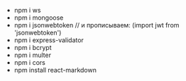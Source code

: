 - npm i ws
- npm i mongoose
- npm i jsonwebtoken // и прописываем: (import jwt from 'jsonwebtoken')
- npm i express-validator
- npm i bcrypt
- npm i multer
- npm i cors
- npm install react-markdown
